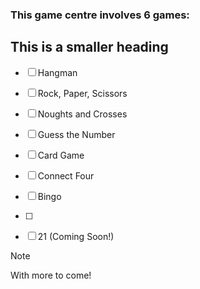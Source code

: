 ### This game centre involves 6 games:
## This is a smaller heading

- [ ] Hangman
- [ ] Rock, Paper, Scissors
- [ ] Noughts and Crosses
- [ ] Guess the Number
- [ ] Card Game
- [ ] Connect Four 
- [ ] Bingo 
- [ ] 
- [ ] 21 (Coming Soon!)


> [!note]
With more to come!

